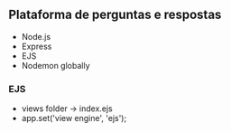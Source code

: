 ## Plataforma de perguntas e respostas

- Node.js
- Express
- EJS
- Nodemon globally

### EJS

- views folder -> index.ejs
- app.set('view engine', 'ejs');